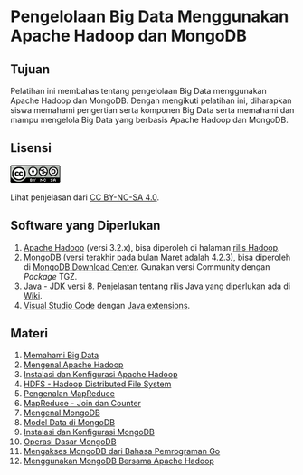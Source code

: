 # Pengelolaan Big Data Menggunakan Apache Hadoop dan MongoDB

## Tujuan

Pelatihan ini membahas tentang pengelolaan Big Data menggunakan Apache Hadoop dan MongoDB. Dengan mengikuti pelatihan ini, diharapkan siswa memahami pengertian serta komponen Big Data serta memahami dan mampu mengelola Big Data yang berbasis Apache Hadoop dan MongoDB.

## Lisensi

![Attribution-NonCommercial-ShareAlike 4.0 International (CC BY-NC-SA 4.0)](images/cc-by-nc-sa-4.0.png)

Lihat penjelasan dari [CC BY-NC-SA 4.0](https://creativecommons.org/licenses/by-nc-sa/4.0/).

## Software yang Diperlukan

1.  [Apache Hadoop](https://hadoop.apache.org) (versi 3.2.x), bisa diperoleh di halaman [rilis Hadoop](https://hadoop.apache.org/releases.html).
2.  [MongoDB](https://www.mongodb.com/) (versi terakhir pada bulan Maret adalah 4.2.3), bisa diperoleh di [MongoDB Download Center](https://www.mongodb.com/download-center/community). Gunakan versi Community dengan *Package* TGZ.
3.  [Java - JDK versi 8](https://www.oracle.com/java/technologies/javase-downloads.html#JDK8). Penjelasan tentang rilis Java yang diperlukan ada di [Wiki](https://cwiki.apache.org/confluence/display/HADOOP/Hadoop+Java+Versions).
4.  [Visual Studio Code](https://code.visualstudio.com/) dengan [Java extensions](https://code.visualstudio.com/docs/languages/java).

## Materi

1.  [Memahami Big Data](big-data-001.md)
2.  [Mengenal Apache Hadoop](big-data-002.md)
3.  [Instalasi dan Konfigurasi Apache Hadoop](big-data-003.md)
4.  [HDFS - Hadoop Distributed File System](big-data-004.md)
5.  [Pengenalan MapReduce](big-data-005.md)
6.  [MapReduce - Join dan Counter](big-data-006.md)
7.  [Mengenal MongoDB](big-data-007.md)
8.  [Model Data di MongoDB](big-data-008.md)
9.  [Instalasi dan Konfigurasi MongoDB](big-data-009.md)
10. [Operasi Dasar MongoDB](big-data-010.md)
11. [Mengakses MongoDB dari Bahasa Pemrograman Go](big-data-011.md)
12. [Menggunakan MongoDB Bersama Apache Hadoop](big-data-012.md)


